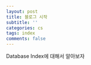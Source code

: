 ```yaml
---
layout: post
title: 블로그 시작
subtitle: ''
categories: cs
tags: index
comments: false
---
```


Database Index에 대해서 알아보자

